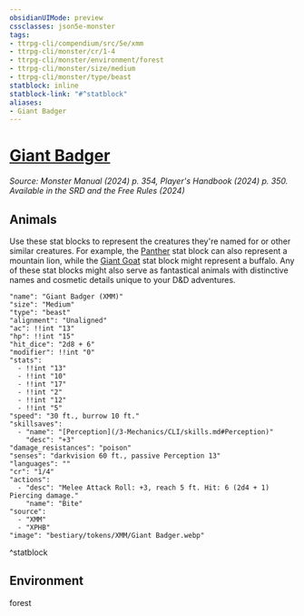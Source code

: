```yaml
---
obsidianUIMode: preview
cssclasses: json5e-monster
tags:
- ttrpg-cli/compendium/src/5e/xmm
- ttrpg-cli/monster/cr/1-4
- ttrpg-cli/monster/environment/forest
- ttrpg-cli/monster/size/medium
- ttrpg-cli/monster/type/beast
statblock: inline
statblock-link: "#^statblock"
aliases:
- Giant Badger
---
```

# [Giant Badger](3-Mechanics\CLI\bestiary\beast/giant-badger-xmm.md)
*Source: Monster Manual (2024) p. 354, Player's Handbook (2024) p. 350. Available in the <span title='Systems Reference Document (5.2)'>SRD</span> and the Free Rules (2024)*  

## Animals

Use these stat blocks to represent the creatures they're named for or other similar creatures. For example, the [Panther](/3-Mechanics/CLI/bestiary/beast/panther-xmm.md) stat block can also represent a mountain lion, while the [Giant Goat](/3-Mechanics/CLI/bestiary/beast/giant-goat-xmm.md) stat block might represent a buffalo. Any of these stat blocks might also serve as fantastical animals with distinctive names and cosmetic details unique to your D&D adventures.

```statblock
"name": "Giant Badger (XMM)"
"size": "Medium"
"type": "beast"
"alignment": "Unaligned"
"ac": !!int "13"
"hp": !!int "15"
"hit_dice": "2d8 + 6"
"modifier": !!int "0"
"stats":
  - !!int "13"
  - !!int "10"
  - !!int "17"
  - !!int "2"
  - !!int "12"
  - !!int "5"
"speed": "30 ft., burrow 10 ft."
"skillsaves":
  - "name": "[Perception](/3-Mechanics/CLI/skills.md#Perception)"
    "desc": "+3"
"damage_resistances": "poison"
"senses": "darkvision 60 ft., passive Perception 13"
"languages": ""
"cr": "1/4"
"actions":
  - "desc": "Melee Attack Roll: +3, reach 5 ft. Hit: 6 (2d4 + 1) Piercing damage."
    "name": "Bite"
"source":
  - "XMM"
  - "XPHB"
"image": "bestiary/tokens/XMM/Giant Badger.webp"
```
^statblock

## Environment

forest